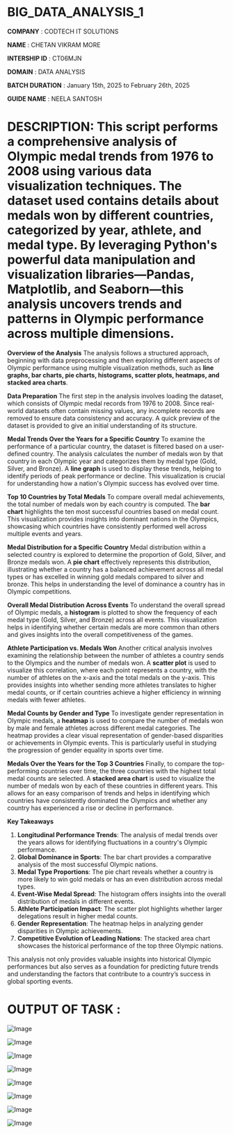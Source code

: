 # BIG_DATA_ANALYSIS_1

**COMPANY** : CODTECH IT SOLUTIONS

**NAME** : CHETAN VIKRAM MORE 

**INTERSHIP ID** : CT06MJN

**DOMAIN** : DATA ANALYSIS 

**BATCH DURATION** : January 15th, 2025 to February 26th, 2025

**GUIDE NAME** : NEELA SANTOSH

# DESCRIPTION: This script performs a comprehensive analysis of Olympic medal trends from 1976 to 2008 using various data visualization techniques. The dataset used contains details about medals won by different countries, categorized by year, athlete, and medal type. By leveraging Python's powerful data manipulation and visualization libraries—**Pandas, Matplotlib, and Seaborn**—this analysis uncovers trends and patterns in Olympic performance across multiple dimensions.

 **Overview of the Analysis**
The analysis follows a structured approach, beginning with data preprocessing and then exploring different aspects of Olympic performance using multiple visualization methods, such as **line graphs, bar charts, pie charts, histograms, scatter plots, heatmaps, and stacked area charts**.

 **Data Preparation**
The first step in the analysis involves loading the dataset, which consists of Olympic medal records from 1976 to 2008. Since real-world datasets often contain missing values, any incomplete records are removed to ensure data consistency and accuracy. A quick preview of the dataset is provided to give an initial understanding of its structure.

 **Medal Trends Over the Years for a Specific Country**
To examine the performance of a particular country, the dataset is filtered based on a user-defined country. The analysis calculates the number of medals won by that country in each Olympic year and categorizes them by medal type (Gold, Silver, and Bronze). A **line graph** is used to display these trends, helping to identify periods of peak performance or decline. This visualization is crucial for understanding how a nation's Olympic success has evolved over time.

 **Top 10 Countries by Total Medals**
To compare overall medal achievements, the total number of medals won by each country is computed. The **bar chart** highlights the ten most successful countries based on medal count. This visualization provides insights into dominant nations in the Olympics, showcasing which countries have consistently performed well across multiple events and years.

 **Medal Distribution for a Specific Country**
Medal distribution within a selected country is explored to determine the proportion of Gold, Silver, and Bronze medals won. A **pie chart** effectively represents this distribution, illustrating whether a country has a balanced achievement across all medal types or has excelled in winning gold medals compared to silver and bronze. This helps in understanding the level of dominance a country has in Olympic competitions.

 **Overall Medal Distribution Across Events**
To understand the overall spread of Olympic medals, a **histogram** is plotted to show the frequency of each medal type (Gold, Silver, and Bronze) across all events. This visualization helps in identifying whether certain medals are more common than others and gives insights into the overall competitiveness of the games.

 **Athlete Participation vs. Medals Won**
Another critical analysis involves examining the relationship between the number of athletes a country sends to the Olympics and the number of medals won. A **scatter plot** is used to visualize this correlation, where each point represents a country, with the number of athletes on the x-axis and the total medals on the y-axis. This provides insights into whether sending more athletes translates to higher medal counts, or if certain countries achieve a higher efficiency in winning medals with fewer athletes.

 **Medal Counts by Gender and Type**
To investigate gender representation in Olympic medals, a **heatmap** is used to compare the number of medals won by male and female athletes across different medal categories. The heatmap provides a clear visual representation of gender-based disparities or achievements in Olympic events. This is particularly useful in studying the progression of gender equality in sports over time.

 **Medals Over the Years for the Top 3 Countries**
Finally, to compare the top-performing countries over time, the three countries with the highest total medal counts are selected. A **stacked area chart** is used to visualize the number of medals won by each of these countries in different years. This allows for an easy comparison of trends and helps in identifying which countries have consistently dominated the Olympics and whether any country has experienced a rise or decline in performance.

 **Key Takeaways**
1. **Longitudinal Performance Trends**: The analysis of medal trends over the years allows for identifying fluctuations in a country's Olympic performance.
2. **Global Dominance in Sports**: The bar chart provides a comparative analysis of the most successful Olympic nations.
3. **Medal Type Proportions**: The pie chart reveals whether a country is more likely to win gold medals or has an even distribution across medal types.
4. **Event-Wise Medal Spread**: The histogram offers insights into the overall distribution of medals in different events.
5. **Athlete Participation Impact**: The scatter plot highlights whether larger delegations result in higher medal counts.
6. **Gender Representation**: The heatmap helps in analyzing gender disparities in Olympic achievements.
7. **Competitive Evolution of Leading Nations**: The stacked area chart showcases the historical performance of the top three Olympic nations.

This analysis not only provides valuable insights into historical Olympic performances but also serves as a foundation for predicting future trends and understanding the factors that contribute to a country’s success in global sporting events.

# OUTPUT OF TASK :
![Image](https://github.com/user-attachments/assets/bfc8fed9-35bd-4327-aaa4-504a67f29b6b)

![Image](https://github.com/user-attachments/assets/ddf23b29-af6d-40ad-a228-772d8e4521b5)

![Image](https://github.com/user-attachments/assets/0d45f390-3cf0-4edf-aaad-8b5cc996ecb4)

![Image](https://github.com/user-attachments/assets/cb375eea-c826-4ad7-b890-1eeec2ce4ea4)

![Image](https://github.com/user-attachments/assets/9338638a-584b-4924-975d-38bdbf5797fc)

![Image](https://github.com/user-attachments/assets/90e65641-26d0-4a8e-9d90-39ae249ac526)

![Image](https://github.com/user-attachments/assets/dd2521cd-fb01-4c12-8fc4-0d51c92f0d83)

![Image](https://github.com/user-attachments/assets/c48e454c-314e-4d84-b12a-e1bd5ee5b2b8)
